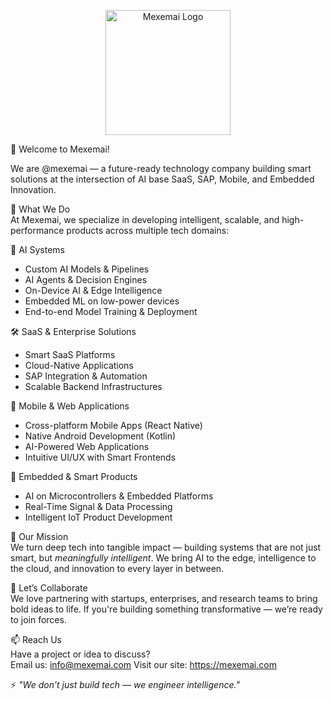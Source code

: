 <p align="center">
  <img src="https://www.cdnlogo.com/logos/m/60/maxima.svg" width="200" alt="Mexemai Logo" />
</p>



👋 Welcome to Mexemai!

We are @mexemai — a future-ready technology company building smart solutions at the intersection of AI base SaaS, SAP, Mobile, and Embedded Innovation.

🚀 What We Do  
At Mexemai, we specialize in developing intelligent, scalable, and high-performance products across multiple tech domains:

🧠 AI Systems
- Custom AI Models & Pipelines  
- AI Agents & Decision Engines  
- On-Device AI & Edge Intelligence  
- Embedded ML on low-power devices  
- End-to-end Model Training & Deployment

🛠️ SaaS & Enterprise Solutions
- Smart SaaS Platforms  
- Cloud-Native Applications  
- SAP Integration & Automation  
- Scalable Backend Infrastructures

📱 Mobile & Web Applications
- Cross-platform Mobile Apps (React Native)  
- Native Android Development (Kotlin)  
- AI-Powered Web Applications  
- Intuitive UI/UX with Smart Frontends

🔌 Embedded & Smart Products
- AI on Microcontrollers & Embedded Platforms  
- Real-Time Signal & Data Processing  
- Intelligent IoT Product Development

📍 Our Mission  
We turn deep tech into tangible impact — building systems that are not just smart, but *meaningfully intelligent*. We bring AI to the edge, intelligence to the cloud, and innovation to every layer in between.

🤝 Let’s Collaborate  
We love partnering with startups, enterprises, and research teams to bring bold ideas to life. If you're building something transformative — we’re ready to join forces.

📫 Reach Us  
Have a project or idea to discuss?  
Email us: info@mexemai.com
Visit our site: https://mexemai.com

⚡ *"We don’t just build tech — we engineer intelligence."*
